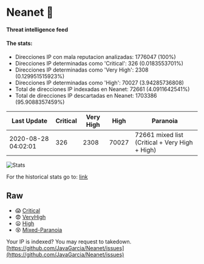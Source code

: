 # Neanet :hocho:
#### Threat intelligence feed
#### The stats:

- Direcciones IP con mala reputacion analizadas: 1776047 (100%)
- Direcciones IP determinadas como 'Critical':  326 (0.0183553701%)
- Direcciones IP determinadas como 'Very High':  2308 (0.129951515923%)
- Direcciones IP determinadas como 'High':  70027 (3.94285736808)
- Total de direcciones IP indexadas en Neanet:  72661 (4.0911642541%)
- Total de direcciones IP descartadas en Neanet:  1703386 (95.9088357459%)

| Last Update | Critical | Very High | High | Paranoia |
| --- | --- | --- | --- | --- |
| 2020-08-28 04:02:01 | 326 | 2308 | 70027 | 72661 mixed list (Critical + Very High + High)|

![Stats](https://docs.google.com/spreadsheets/d/e/2PACX-1vSnaNMIXVabIpDJjufMlzH7poXnshF3mgd8Is1g9ytUEzVsP5my4Trn8f-xkoLLQ38xpL3HtmUexLo6/pubchart?oid=501124687&format=image)

For the historical stats go to: [link](/stats.csv)
## Raw
- :scream: [Critical](https://raw.githubusercontent.com/JavaGarcia/Neanet/master/blacklists/neanet_critical.txt)
- :fearful: [VeryHigh](https://raw.githubusercontent.com/JavaGarcia/Neanet/master/blacklists/neanet_veryHigh.txtt)
- :frowning: [High](https://raw.githubusercontent.com/JavaGarcia/Neanet/master/blacklists/neanet_high.txt)
- :dizzy_face: [Mixed-Paranoia](https://raw.githubusercontent.com/JavaGarcia/Neanet/master/blacklists/neanet_all.txt)


Your IP is indexed? You may request to takedown. [https://github.com/JavaGarcia/Neanet/issues](https://github.com/JavaGarcia/Neanet/issues)


















































































































































































































































































































































































































































































































